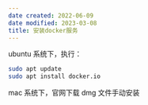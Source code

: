 ```yaml
---
date created: 2022-06-09
date modified: 2023-03-08
title: 安装docker服务
---
```


ubuntu 系统下，执行：

```bash
sudo apt update
sudo apt install docker.io
```

mac 系统下，官网下载 dmg 文件手动安装
